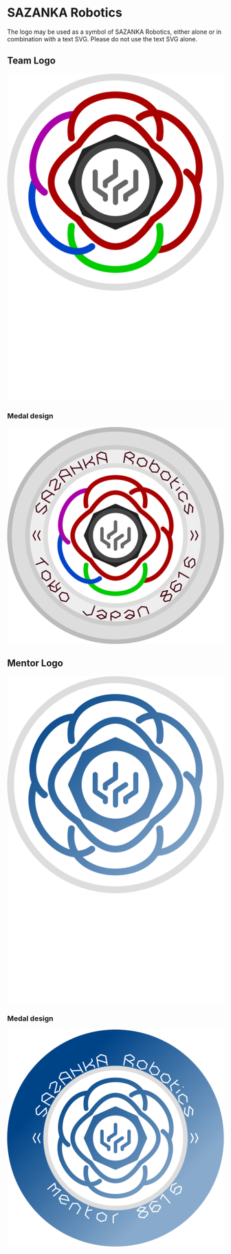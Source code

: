 # SAZANKA Robotics
The logo may be used as a symbol of SAZANKA Robotics, either alone or in combination with a text SVG.
Please do not use the text SVG alone.
## Team Logo
![](icon.svg)
![](txt.svg)

### Medal design
![](medal.svg)

## Mentor Logo
![](mentor/icon.svg)
![](mentor/txt.svg)

### Medal design
![](mentor/medal.svg)

